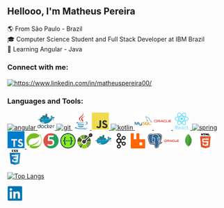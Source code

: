 
<h2 align="left">Hellooo, I'm Matheus Pereira</h2>

:earth_americas: From São Paulo - Brazil  
:mortar_board: Computer Science Student
 and Full Stack Developer at IBM Brazil  
:seedling: Learning Angular - Java 

<h3 align="left">Connect with me:</h3>
<p align="left">
<a href="https://linkedin.com/in/https://www.linkedin.com/in/matheuspereira00/" target="blank"><img align="center" src="https://raw.githubusercontent.com/rahuldkjain/github-profile-readme-generator/master/src/images/icons/Social/linked-in-alt.svg" alt="https://www.linkedin.com/in/matheuspereira00/" height="30" width="40" /></a>
</p>

<h3 align="left">Languages and Tools:</h3>
<p align="left"> <a href="https://angular.io" target="_blank" rel="noreferrer"> <img src="https://angular.io/assets/images/logos/angular/angular.svg" alt="angular" width="40" height="40"/> </a> <a href="https://www.docker.com/" target="_blank" rel="noreferrer"> <img src="https://raw.githubusercontent.com/devicons/devicon/master/icons/docker/docker-original-wordmark.svg" alt="docker" width="40" height="40"/> </a> <a href="https://git-scm.com/" target="_blank" rel="noreferrer"> <img src="https://www.vectorlogo.zone/logos/git-scm/git-scm-icon.svg" alt="git" width="40" height="40"/> </a> <a href="https://www.java.com" target="_blank" rel="noreferrer"> <img src="https://raw.githubusercontent.com/devicons/devicon/master/icons/java/java-original.svg" alt="java" width="40" height="40"/> </a> <a href="https://developer.mozilla.org/en-US/docs/Web/JavaScript" target="_blank" rel="noreferrer"> <img src="https://raw.githubusercontent.com/devicons/devicon/master/icons/javascript/javascript-original.svg" alt="javascript" width="40" height="40"/> </a> <a href="https://kotlinlang.org" target="_blank" rel="noreferrer"> <img src="https://www.vectorlogo.zone/logos/kotlinlang/kotlinlang-icon.svg" alt="kotlin" width="40" height="40"/> </a> <a href="https://www.mysql.com/" target="_blank" rel="noreferrer"> <img src="https://raw.githubusercontent.com/devicons/devicon/master/icons/mysql/mysql-original-wordmark.svg" alt="mysql" width="40" height="40"/> </a> <a href="https://www.oracle.com/" target="_blank" rel="noreferrer"> <img src="https://raw.githubusercontent.com/devicons/devicon/master/icons/oracle/oracle-original.svg" alt="oracle" width="40" height="40"/> </a> <a href="https://reactjs.org/" target="_blank" rel="noreferrer"> <img src="https://raw.githubusercontent.com/devicons/devicon/master/icons/react/react-original-wordmark.svg" alt="react" width="40" height="40"/> </a> <a href="https://spring.io/" target="_blank" rel="noreferrer"> <img src="https://www.vectorlogo.zone/logos/springio/springio-icon.svg" alt="spring" width="40" height="40"/> </a> <a href="https://www.typescriptlang.org/" target="_blank" rel="noreferrer"> <img src="https://raw.githubusercontent.com/devicons/devicon/master/icons/typescript/typescript-original.svg" alt="typescript" width="40" height="40"/> </a>

  <img height="35" alt="Spring Boot" src="https://raw.githubusercontent.com/devicons/devicon/master/icons/spring/spring-original.svg">
  <img height="35" alt="JUnit5" src="https://raw.githubusercontent.com/devicons/devicon/develop/icons/junit/junit-original.svg">
  <img height="35" alt="Swagger" src="https://raw.githubusercontent.com/devicons/devicon/develop/icons/swagger/swagger-original.svg">
  <img height="35" alt="OpenAPI" src="https://raw.githubusercontent.com/devicons/devicon/develop/icons/openapi/openapi-original.svg">
  <img height="40" alt="Docker" src="https://raw.githubusercontent.com/devicons/devicon/master/icons/docker/docker-original.svg">
  <img height="35" alt="Kafka" src="https://raw.githubusercontent.com/devicons/devicon/master/icons/apachekafka/apachekafka-original.svg">
  <img height="35" alt="RabbitMQ" src="https://raw.githubusercontent.com/devicons/devicon/develop/icons/rabbitmq/rabbitmq-original.svg">
   <img height="35" alt="PostgreSQL" src="https://raw.githubusercontent.com/devicons/devicon/master/icons/postgresql/postgresql-original.svg">
  <img height="35" alt="Oracle" src="https://raw.githubusercontent.com/devicons/devicon/master/icons/oracle/oracle-original.svg">
  <img height="35" alt="MongoDB" src="https://raw.githubusercontent.com/devicons/devicon/master/icons/mongodb/mongodb-original.svg">
  <img height="35" alt="HTML5" src="https://raw.githubusercontent.com/devicons/devicon/master/icons/html5/html5-original-wordmark.svg">
  <img height="35" alt="CSS3" src="https://raw.githubusercontent.com/devicons/devicon/master/icons/css3/css3-original-wordmark.svg">
</p>

[![Top Langs](https://github-readme-stats.vercel.app/api/top-langs/?username=andregpereira&layout=compact&theme=tokyonight)](https://github.com/anuraghazra/github-readme-stats)


<p>
  <a href="https://www.linkedin.com/in/matheuspereira00/"> <img height="35" alt="LinkedIn" src="https://raw.githubusercontent.com/devicons/devicon/master/icons/linkedin/linkedin-original.svg">
</p>
